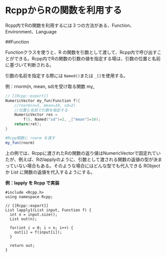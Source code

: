 # RcppからRの関数を利用する

Rcpp内でRの関数を利用するには３つの方法がある、Function、Environment、Language


##Function

Functionクラスを使うと、R の関数を引数として渡して、Rcpp内で呼び出すことができる。Rcpp内でRの関数の引数の値を指定する場は、引数の位置と名前に基づいて判断される。

引数の名前を指定する際には `Named()`または `_[]`を使用する。


例：rnorm(n, mean, sd)を受け取る関数 my_


```cpp
// [[Rcpp::export]]
NumericVector my_fun(Function f){
    //rnorm(n=5, mean=10, sd=2)
    //位置と名前で引数を指定する
    NumericVector res = 
        f(5, Named("sd")=2, _["mean"]=10);
    return(ret);
}

```

```r
#Rcpp関数に rnorm を渡す
my_fun(rnorm)

```
上の例では、Rcppに渡されたRの関数の返り値はNumericVectorで固定れていたが、例えば、Rのlapplyのように、引数として渡される関数の返値の型が決まっていない場合もある。そのような場合にはどんな型でも代入できる RObject か List に関数の返値を代入するようにする。

**例：lapply を Rcpp で実装**

```
#include <Rcpp.h>
using namespace Rcpp;

// [[Rcpp::export]]
List lapply1(List input, Function f) {
  int n = input.size();
  List out(n);

  for(int i = 0; i < n; i++) {
    out[i] = f(input[i]);
  }

  return out;
}
```


